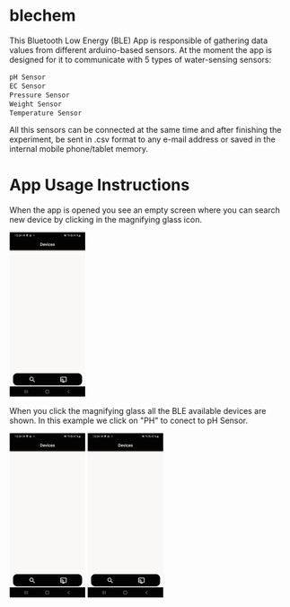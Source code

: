 # blechem

This Bluetooth Low Energy (BLE) App is responsible of gathering data values from different arduino-based sensors.
At the moment the app is designed for it to communicate with 5 types of water-sensing sensors:
```
pH Sensor
EC Sensor
Pressure Sensor
Weight Sensor
Temperature Sensor
```
All this sensors can be connected at the same time and after finishing the experiment, be sent in .csv format to any e-mail address or saved in the internal mobile phone/tablet memory.

# App Usage Instructions
When the app is opened you see an empty screen where you can search new device by clicking in the magnifying glass icon.

![welcome screen](images/screen-0-small.png)

When you click the magnifying glass all the BLE available devices are shown. In this example we click on "PH" to conect to pH Sensor.

![pH Sensor Connect](images/screen-0-small.png) ![pH Sensor Connected](images/screen-0-small.png)
